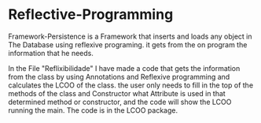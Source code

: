 # Reflective-Programming
Framework-Persistence is a Framework that inserts and loads any object in The Database using reflexive programing. 
it gets from the on program the information that he needs.
 
In the File "Reflixibilidade" I have made a code that gets the information from the class by using Annotations and Reflexive programming and calculates the LCOO of the class.
the user only needs to fill in the top of the methods of the class and Constructor what Attribute is used in that determined method or constructor, and the code will show the LCOO running the main.
The code is in the LCOO package.
